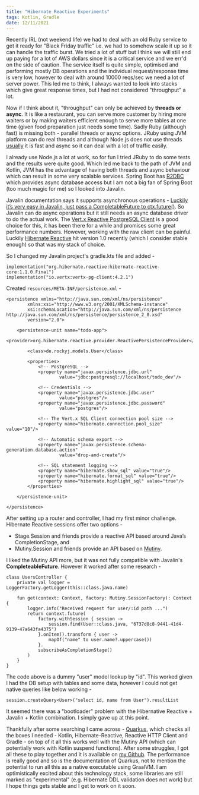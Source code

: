 ```yaml
---
title: "Hibernate Reactive Experiments"
tags: Kotlin, Gradle
date: 12/11/2021
---
```


Recently IRL (not weekend life) we had to deal with an old Ruby service to get it ready for "Black Friday traffic" i.e. we had to somehow scale it up so it can handle the traffic burst. We tried a lot of stuff but I think we will still end up paying for a lot of AWS dollars since it is a critical service and we err'd on the side of caution. The service itself is quite simple, optimised and performing mostly DB operations and the individual request/response time is very low, however to deal with around 10000 reqs/sec we need a lot of server power. This led me to think, I always wanted to look into stacks which give great response times, but I had not considered "throughput" a lot.

Now if I think about it, "throughput" can only be achieved by **threads or async**. It is like a restaurant, you can serve more customer by hiring more waiters or by making waiters efficient enough to serve more tables at one time (given food preparation just needs some time). Sadly Ruby (although fast) is missing both - parallel threads or async options. JRuby using JVM platform can do real threads and although Node.js does not use threads [usually](/2019/09/30/node-worker-threads.html) it is fast and async so it can deal with a lot of traffic easily.

I already use Node.js a lot at work, so for fun I tried JRuby to do some tests and the results were quite good. Which led me back to the path of JVM and Kotlin, JVM has the advantage of having both threads and async behaviour which can result in some very scalable services. Spring Boot has [R2DBC](https://spring.io/projects/spring-data-r2dbc) which provides async database access but I am not a big fan of Spring Boot (too much magic for me) so I looked into Javalin.

Javalin documentation says it supports asynchronous operations - [Luckily it’s very easy in Javalin, just pass a CompletableFuture to ctx.future()](https://javalin.io/documentation#faq). So Javalin can do async operations but it still needs an async database driver to do the actual work. The [Vert.x Reactive PostgreSQL Client](https://vertx.io/docs/vertx-pg-client/java/) is a good choice for this, it has been there for a while and promises some great performance numbers. However, working with the raw client can be painful. Luckily [Hibernate Reactive](http://hibernate.org/reactive/) hit version 1.0 recently (which I consider stable enough) so that was my stack of choice.

So I changed my Javalin project's gradle.kts file and added -

    implementation("org.hibernate.reactive:hibernate-reactive-core:1.1.0.Final")
    implementation("io.vertx:vertx-pg-client:4.2.1")

Created `resources/META-INF/persistence.xml` -

    <persistence xmlns="http://java.sun.com/xml/ns/persistence"
            xmlns:xsi="http://www.w3.org/2001/XMLSchema-instance"
            xsi:schemaLocation="http://java.sun.com/xml/ns/persistence http://java.sun.com/xml/ns/persistence/persistence_2_0.xsd"
            version="2.0">

        <persistence-unit name="todo-app">
            <provider>org.hibernate.reactive.provider.ReactivePersistenceProvider</provider>

            <class>de.rockyj.models.User</class>

            <properties>
                <!-- PostgreSQL -->
                <property name="javax.persistence.jdbc.url"
                        value="jdbc:postgresql://localhost/todo_dev"/>

                <!-- Credentials -->
                <property name="javax.persistence.jdbc.user"
                        value="postgres"/>
                <property name="javax.persistence.jdbc.password"
                        value="postgres"/>

                <!-- The Vert.x SQL Client connection pool size -->
                <property name="hibernate.connection.pool_size" value="10"/>

                <!-- Automatic schema export -->
                <property name="javax.persistence.schema-generation.database.action"
                        value="drop-and-create"/>

                <!-- SQL statement logging -->
                <property name="hibernate.show_sql" value="true"/>
                <property name="hibernate.format_sql" value="true"/>
                <property name="hibernate.highlight_sql" value="true"/>
            </properties>

        </persistence-unit>

    </persistence>

After setting up a router and controller, I had my first minor challenge. Hibernate Reactive sessions offer two options -

- Stage.Session and friends provide a reactive API based around Java’s CompletionStage, and
- Mutiny.Session and friends provide an API based on [Mutiny](https://smallrye.io/smallrye-mutiny/).

I liked the Mutiny API more, but it was not fully compatible with Javalin's **CompleteableFuture**. However it worked after some research -

    class UsersController {
        private val logger = LoggerFactory.getLogger(this::class.java.name)

        fun get(context: Context, factory: Mutiny.SessionFactory): Context {
            logger.info("Received request for user/:id path ...")
            return context.future(
                factory.withSession { session ->
                    session.find(User::class.java, "6737d8c8-9441-41d4-9139-47a643fa4375")
                }.onItem().transform { user ->
                    mapOf("name" to user.name?.uppercase())
                }.
                subscribeAsCompletionStage()
            )
        }
    }

The code above is a dummy "user" model lookup by "id". This worked given I had the DB setup with tables and some data, however I could not get native queries like below working -

    session.createQuery<User>("select id, name from User").resultList

It seemed there was a "bootloader" problem with the Hibernative Reactive + Javalin + Kotlin combination. I simply gave up at this point.

Thankfully after some searching I came across - [Quarkus](https://quarkus.io/), which checks all the boxes I needed - Kotlin, Hibernate-Reactive, Reactive HTTP Client and Gradle - on top of it all this works well with the Mutiny API (which can potentially work with Kotlin suspend functions). After some struggles, I got all these to play together and it is available on [my Github](https://github.com/rocky-jaiswal/todo-quarkus-gradle). The performance is really good and so is the documentation of Quarkus, not to mention the potential to run all this as a native executable using GraalVM. I am optimistically excited about this technology stack, some libraries are still marked as "experimental" (e.g. Hibernate DDL validation does not work) but I hope things gets stable and I get to work on it soon.
